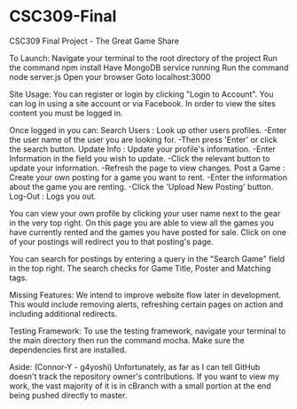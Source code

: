 # CSC309-Final
CSC309 Final Project - The Great Game Share

To Launch:
Navigate your terminal to the root directory of the project
Run the command npm install
Have MongoDB service running
Run the command node server.js
Open your browser
Goto localhost:3000

Site Usage:
You can register or login by clicking "Login to Account".
You can log in using a site account or via Facebook.
In order to view the sites content you must be logged in.

Once logged in you can:
Search Users : Look up other users profiles.
	-Enter the user name of the user you are looking for.
	-Then press 'Enter' or click the search button.
Update Info : Update your profile's information.
	-Enter Information in the field you wish to update.
	-Click the relevant button to update your information.
	-Refresh the page to view changes.
Post a Game : Create your own posting for a game you want to rent.
	-Enter the information about the game you are renting.
	-Click the 'Upload New Posting' button.
Log-Out : Logs you out.

You can view your own profile by clicking your user name next to the gear in the 
very top right. On this page you are able to view all the games you have currently rented
and the games you have posted for sale. Click on one of your postings will redirect you to 
that posting's page.

You can search for postings by entering a query in the "Search Game" field in the 
top right. The search checks for Game Title, Poster and Matching tags.

Missing Features:
We intend to improve website flow later in development. This would include removing alerts,
refreshing certain pages on action and including additional redirects.


Testing Framework:
To use the testing framework, navigate your terminal to the main directory
then run the command mocha. Make sure the dependencies first are installed.

Aside:
(Connor-Y - g4yoshi)
Unfortunately, as far as I can tell GitHub doesn't track the repository owner's contributions.
If you want to view my work, the vast majority of it is in cBranch with a small portion at the
end being pushed directly to master.